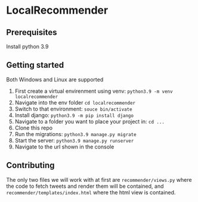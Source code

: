 # LocalRecommender

## Prerequisites

Install python 3.9

## Getting started

Both Windows and Linux are supported

1. First create a virtual envirenment using venv: `python3.9 -m venv localrecommender`
2. Navigate into the env folder `cd localrecommender`
3. Switch to that environment: `souce bin/activate`
4. Install django: `python3.9 -m pip install django`
5. Navigate to a folder you want to place your project in: `cd ...`
6. Clone this repo
7. Run the migrations: `python3.9 manage.py migrate`
8. Start the server: `python3.9 manage.py runserver`
9. Navigate to the url shown in the console

## Contributing

The only two files we will work with at first are `recommender/views.py` where the code to fetch tweets and render them will be contained, and `recommender/templates/index.html` where the html view is contained.
